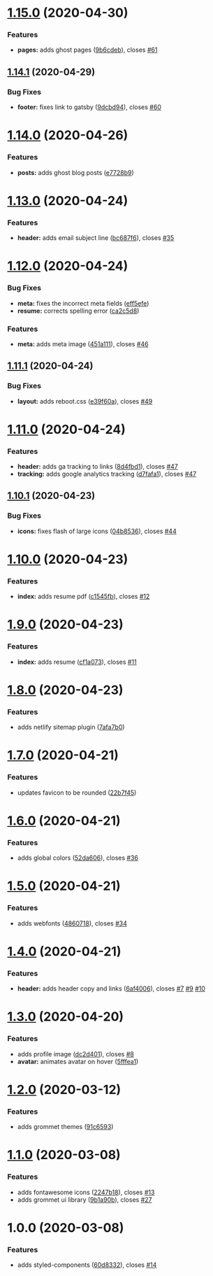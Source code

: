 # [1.15.0](https://github.com/anguspiv/www.angusp.com/compare/v1.14.1...v1.15.0) (2020-04-30)


### Features

* **pages:** adds ghost pages ([9b6cdeb](https://github.com/anguspiv/www.angusp.com/commit/9b6cdeb6120a2a0629ed752b6075f059e081b066)), closes [#61](https://github.com/anguspiv/www.angusp.com/issues/61)

## [1.14.1](https://github.com/anguspiv/www.angusp.com/compare/v1.14.0...v1.14.1) (2020-04-29)


### Bug Fixes

* **footer:** fixes link to gatsby ([9dcbd94](https://github.com/anguspiv/www.angusp.com/commit/9dcbd948cc7c7f2a9f86a7f6219313c4355b6da6)), closes [#60](https://github.com/anguspiv/www.angusp.com/issues/60)

# [1.14.0](https://github.com/anguspiv/www.angusp.com/compare/v1.13.0...v1.14.0) (2020-04-26)


### Features

* **posts:** adds ghost blog posts ([e7728b9](https://github.com/anguspiv/www.angusp.com/commit/e7728b99ace315c544b60a27e565ea75368fc0f6))

# [1.13.0](https://github.com/anguspiv/www.angusp.com/compare/v1.12.0...v1.13.0) (2020-04-24)


### Features

* **header:** adds email subject line ([bc687f6](https://github.com/anguspiv/www.angusp.com/commit/bc687f6bf58f1a58c46284d5be2a1b4e45682f69)), closes [#35](https://github.com/anguspiv/www.angusp.com/issues/35)

# [1.12.0](https://github.com/anguspiv/www.angusp.com/compare/v1.11.1...v1.12.0) (2020-04-24)


### Bug Fixes

* **meta:** fixes the incorrect meta fields ([eff5efe](https://github.com/anguspiv/www.angusp.com/commit/eff5efe1c924ee1679fc9ee27d618e38febbc9e5))
* **resume:** corrects spelling error ([ca2c5d8](https://github.com/anguspiv/www.angusp.com/commit/ca2c5d8fd6794cab5bdd1cda7d945b0ae23638d2))


### Features

* **meta:** adds meta image ([451a111](https://github.com/anguspiv/www.angusp.com/commit/451a1119dc7485c9a183c1b43ad88e8fc408554b)), closes [#46](https://github.com/anguspiv/www.angusp.com/issues/46)

## [1.11.1](https://github.com/anguspiv/www.angusp.com/compare/v1.11.0...v1.11.1) (2020-04-24)


### Bug Fixes

* **layout:** adds reboot.css ([e39f60a](https://github.com/anguspiv/www.angusp.com/commit/e39f60a88aba86883da017cbad9d9ecc7aa682e5)), closes [#49](https://github.com/anguspiv/www.angusp.com/issues/49)

# [1.11.0](https://github.com/anguspiv/www.angusp.com/compare/v1.10.1...v1.11.0) (2020-04-24)


### Features

* **header:** adds ga tracking to links ([8d4fbd1](https://github.com/anguspiv/www.angusp.com/commit/8d4fbd11bdbfcefc789466f9b879f897bb464473)), closes [#47](https://github.com/anguspiv/www.angusp.com/issues/47)
* **tracking:** adds google analytics tracking ([d7fafa1](https://github.com/anguspiv/www.angusp.com/commit/d7fafa10c7210d29b3cee6ed37af28030b4db583)), closes [#47](https://github.com/anguspiv/www.angusp.com/issues/47)

## [1.10.1](https://github.com/anguspiv/www.angusp.com/compare/v1.10.0...v1.10.1) (2020-04-23)


### Bug Fixes

* **icons:** fixes flash of large icons ([04b8536](https://github.com/anguspiv/www.angusp.com/commit/04b8536aa7d070dd3f104bf4b437bbb192d38f37)), closes [#44](https://github.com/anguspiv/www.angusp.com/issues/44)

# [1.10.0](https://github.com/anguspiv/www.angusp.com/compare/v1.9.0...v1.10.0) (2020-04-23)


### Features

* **index:** adds resume pdf ([c1545fb](https://github.com/anguspiv/www.angusp.com/commit/c1545fb4fe8a3c146ddc94f1b51c786e8b60363c)), closes [#12](https://github.com/anguspiv/www.angusp.com/issues/12)

# [1.9.0](https://github.com/anguspiv/www.angusp.com/compare/v1.8.0...v1.9.0) (2020-04-23)


### Features

* **index:** adds resume ([cf1a073](https://github.com/anguspiv/www.angusp.com/commit/cf1a0738ba3f1b333686347eb0b940f503507c78)), closes [#11](https://github.com/anguspiv/www.angusp.com/issues/11)

# [1.8.0](https://github.com/anguspiv/www.angusp.com/compare/v1.7.0...v1.8.0) (2020-04-23)


### Features

* adds netlify sitemap plugin ([7afa7b0](https://github.com/anguspiv/www.angusp.com/commit/7afa7b0e1e476a9cf3f3555d5b8f619a36c4f122))

# [1.7.0](https://github.com/anguspiv/www.angusp.com/compare/v1.6.0...v1.7.0) (2020-04-21)


### Features

* updates favicon to be rounded ([22b7f45](https://github.com/anguspiv/www.angusp.com/commit/22b7f45d3890eae0ada1b7273d1f08dee41e924a))

# [1.6.0](https://github.com/anguspiv/www.angusp.com/compare/v1.5.0...v1.6.0) (2020-04-21)


### Features

* adds global colors ([52da606](https://github.com/anguspiv/www.angusp.com/commit/52da6066119cb46aa1c796fcf210eba4c0fb09e8)), closes [#36](https://github.com/anguspiv/www.angusp.com/issues/36)

# [1.5.0](https://github.com/anguspiv/www.angusp.com/compare/v1.4.0...v1.5.0) (2020-04-21)


### Features

* adds webfonts ([4860718](https://github.com/anguspiv/www.angusp.com/commit/4860718e7bfdacbdbf164df7ed263ac1a9ff8697)), closes [#34](https://github.com/anguspiv/www.angusp.com/issues/34)

# [1.4.0](https://github.com/anguspiv/www.angusp.com/compare/v1.3.0...v1.4.0) (2020-04-21)


### Features

* **header:** adds header copy and links ([6af4006](https://github.com/anguspiv/www.angusp.com/commit/6af4006e4be6f33bf26bed3fed169a89c1965ec6)), closes [#7](https://github.com/anguspiv/www.angusp.com/issues/7) [#9](https://github.com/anguspiv/www.angusp.com/issues/9) [#10](https://github.com/anguspiv/www.angusp.com/issues/10)

# [1.3.0](https://github.com/anguspiv/www.angusp.com/compare/v1.2.0...v1.3.0) (2020-04-20)


### Features

* adds profile image ([dc2d401](https://github.com/anguspiv/www.angusp.com/commit/dc2d401e0f7d21ee77592e24f8b57de4e4bdb83c)), closes [#8](https://github.com/anguspiv/www.angusp.com/issues/8)
* **avatar:** animates avatar on hover ([5fffea1](https://github.com/anguspiv/www.angusp.com/commit/5fffea19f7e41015baf61ccfff4faa8ecd1ce0cd))

# [1.2.0](https://github.com/anguspiv/www.angusp.com/compare/v1.1.0...v1.2.0) (2020-03-12)


### Features

* adds grommet themes ([91c6593](https://github.com/anguspiv/www.angusp.com/commit/91c65933ac1d7a15f1b5200a13a75fc8975aba07))

# [1.1.0](https://github.com/anguspiv/www.angusp.com/compare/v1.0.0...v1.1.0) (2020-03-08)


### Features

* adds fontawesome icons ([2247b18](https://github.com/anguspiv/www.angusp.com/commit/2247b18f34028115952e221c5ff8a1dfad4d2199)), closes [#13](https://github.com/anguspiv/www.angusp.com/issues/13)
* adds grommet ui library ([9b1a90b](https://github.com/anguspiv/www.angusp.com/commit/9b1a90b5c66df84ae2279d2171fa51e8b77f1edb)), closes [#27](https://github.com/anguspiv/www.angusp.com/issues/27)

# 1.0.0 (2020-03-08)


### Features

* adds styled-components ([60d8332](https://github.com/anguspiv/www.angusp.com/commit/60d8332fc1870434673de0b2a9d32f65c6d4ea55)), closes [#14](https://github.com/anguspiv/www.angusp.com/issues/14)
